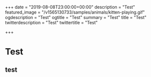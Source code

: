 +++
date = "2019-08-08T23:00:00+00:00"
description = "Test"
featured_image = "/v1565130733/samples/animals/kitten-playing.gif"
ogdescription = "Test"
ogtitle = "Test"
summary = "Test"
title = "Test"
twitterdescription = "Test"
twittertitle = "Test"

+++
# Test

## test